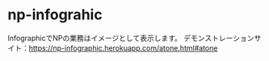 # np-infograhic
InfographicでNPの業務はイメージとして表示します。
デモンストレーションサイト：https://np-infographic.herokuapp.com/atone.html#atone
